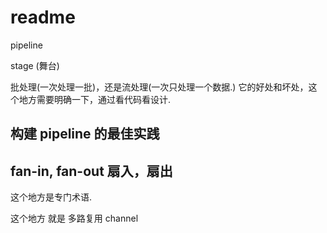 # readme

pipeline

stage (舞台)

批处理(一次处理一批)，还是流处理(一次只处理一个数据.)
它的好处和坏处，这个地方需要明确一下，通过看代码看设计.


## 构建 pipeline 的最佳实践

## fan-in, fan-out 扇入，扇出
这个地方是专门术语.

 这个地方 就是 多路复用 channel